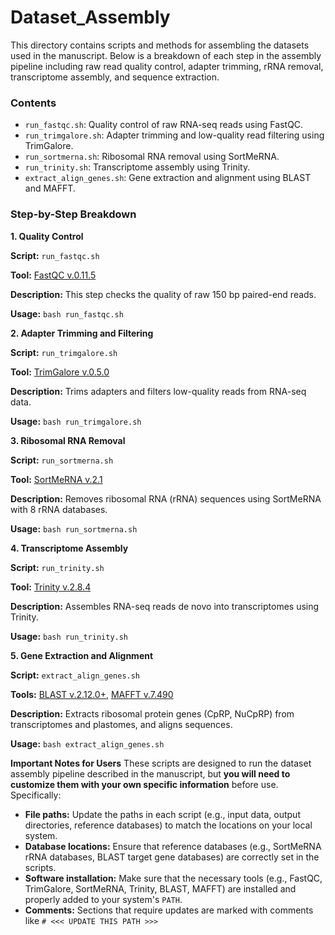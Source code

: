 # Dataset_Assembly
This directory contains scripts and methods for assembling the datasets used in the manuscript. Below is a breakdown of each step in the assembly pipeline including raw read quality control, adapter trimming, rRNA removal, transcriptome assembly, and sequence extraction.

### Contents
- ```run_fastqc.sh```: Quality control of raw RNA-seq reads using FastQC.
- ```run_trimgalore.sh```: Adapter trimming and low-quality read filtering using TrimGalore.
- ```run_sortmerna.sh```: Ribosomal RNA removal using SortMeRNA.
- ```run_trinity.sh```: Transcriptome assembly using Trinity.
- ```extract_align_genes.sh```: Gene extraction and alignment using BLAST and MAFFT.

### Step-by-Step Breakdown
**1. Quality Control**

**Script:** ```run_fastqc.sh```

**Tool:** [FastQC v.0.11.5](https://www.bioinformatics.babraham.ac.uk/projects/fastqc/)

**Description:** This step checks the quality of raw 150 bp paired-end reads.

**Usage:** ```bash run_fastqc.sh```

**2. Adapter Trimming and Filtering**

**Script:** ```run_trimgalore.sh```

**Tool:** [TrimGalore v.0.5.0](https://github.com/FelixKrueger/TrimGalore)

**Description:** Trims adapters and filters low-quality reads from RNA-seq data.

**Usage:** ```bash run_trimgalore.sh```

**3. Ribosomal RNA Removal**

**Script:** ```run_sortmerna.sh```

**Tool:** [SortMeRNA v.2.1](https://github.com/sortmerna/sortmerna)

**Description:** Removes ribosomal RNA (rRNA) sequences using SortMeRNA with 8 rRNA databases.

**Usage:** ```bash run_sortmerna.sh```

**4. Transcriptome Assembly**

**Script:** ```run_trinity.sh```

**Tool:** [Trinity v.2.8.4](https://github.com/trinityrnaseq/trinityrnaseq)

**Description:** Assembles RNA-seq reads de novo into transcriptomes using Trinity.

**Usage:** ```bash run_trinity.sh```

**5. Gene Extraction and Alignment**

**Script:** ```extract_align_genes.sh```

**Tools:** [BLAST v.2.12.0+](https://blast.ncbi.nlm.nih.gov/Blast.cgi), [MAFFT v.7.490](https://mafft.cbrc.jp/alignment/software/source.html)

**Description:** Extracts ribosomal protein genes (CpRP, NuCpRP) from transcriptomes and plastomes, and aligns sequences.

**Usage:** ```bash extract_align_genes.sh```

**Important Notes for Users**
These scripts are designed to run the dataset assembly pipeline described in the manuscript, but **you will need to customize them with your own specific information** before use. Specifically:
- **File paths:** Update the paths in each script (e.g., input data, output directories, reference databases) to match the locations on your local system.
- **Database locations:** Ensure that reference databases (e.g., SortMeRNA rRNA databases, BLAST target gene databases) are correctly set in the scripts.
- **Software installation:** Make sure that the necessary tools (e.g., FastQC, TrimGalore, SortMeRNA, Trinity, BLAST, MAFFT) are installed and properly added to your system's ```PATH```.
- **Comments:** Sections that require updates are marked with comments like  ```# <<< UPDATE THIS PATH >>>```

